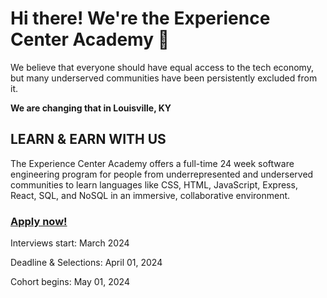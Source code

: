 # Hi there! We're the Experience Center Academy 🚀

We believe that everyone should have equal access to the tech economy, but many underserved communities have been persistently excluded from it. 

<b>We are changing that in Louisville, KY</b>

## LEARN & EARN WITH US

The Experience Center Academy offers a full-time 24 week software engineering program for people from underrepresented and underserved communities to learn languages like CSS, HTML, JavaScript, Express, React, SQL, and NoSQL in an immersive, collaborative environment.

### [Apply now!](humana.io/xca)

Interviews start: March 2024

Deadline & Selections: April 01, 2024

Cohort begins: May 01, 2024
